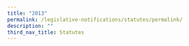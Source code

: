 ```yaml
---
title: "2013"
permalink: /legislative-notifications/statutes/permalink/
description: ""
third_nav_title: Statutes
---
```

